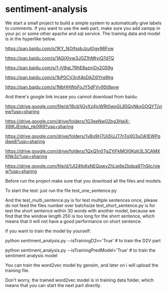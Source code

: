 # sentiment-analysis
We start a small project to build a simple system to automatically give labels to comments.
If you want to use the web part, make sure you add xampp in your pc or some other apache and sql service.
The training data and model is in the hyperlike below.  

https://pan.baidu.com/s/1KY_NOifssbJzutGgy96Fvw

https://pan.baidu.com/s/1AQjXIvw3JGZ1hMtyiQ7d7Q

https://pan.baidu.com/s/1-iV8gL7RhE8azniOx2G59g

https://pan.baidu.com/s/1bP0CV3nX4pDAZi0Yrq9tjg

https://pan.baidu.com/s/1NbHHWpFoJY5dFVv9St9ayw

And there's google link incase you cannot download from baidu:

https://drive.google.com/file/d/16cb1jGyXz4jcWRt0woGL85QyNkxGOQYT/view?usp=sharing

https://drive.google.com/drive/folders/1G3eeNw02bg3HajX-X8lKJEmkp_nk0IR9?usp=sharing

https://drive.google.com/drive/folders/1vBo9H7Uii5UJT7nTqX03uOA1EWPqdwp8?usp=sharing

https://drive.google.com/drive/folders/1QxQ1n0TgZYiFkMOI0Kqh3L3CAMXKNk3z?usp=sharing

https://drive.google.com/file/d/1JI24fp6sNEQqwvZhLip6eZbdpa9ThStc/view?usp=sharing

Before run the project make sure that you download all the files and models.

To start the test: just run the file test_one_sentence.py 

And the test_multi_sentence.py is for test multiple sentences once, please do not feed the files number over batchsize
test_short_sentence.py is for test the short sentence within 30 words with another model, because we find that the window length 250 is too long for the short sentence, which means that it will not have a good performance on short sentence.

If you want to train the model by yourself: 

python sentiment_analysis.py --isTrainingD2v='True' # to train the D2V part

python sentiment_analysis.py --isTrainingPredModel='True' # to train the sentiment analysis model

You can train the word2vec model by gensim, and later on i will upload the training file.

Don't worry, the trained word2vec model is in training data folder, which means that you can start the next part directly.
